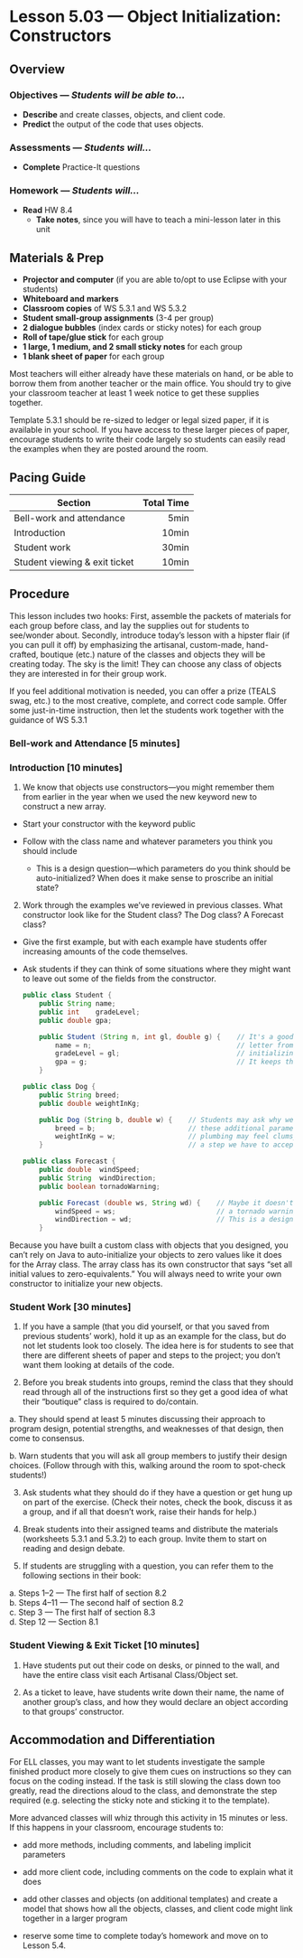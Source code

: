 Lesson 5.03 — Object Initialization: Constructors
====================================================================================================

Overview
--------
### Objectives — _Students will be able to…_
- **Describe** and create classes, objects, and client code.
- **Predict** the output of the code that uses objects.

### Assessments — _Students will…_
- **Complete** Practice-It questions

### Homework — _Students will…_
- **Read** HW 8.4
  - **Take notes**, since you will have to teach a mini-lesson later in this unit


Materials & Prep
----------------
- **Projector and computer** (if you are able to/opt to use Eclipse with your students)
- **Whiteboard and** **markers**
- **Classroom copies** of WS 5.3.1 and WS 5.3.2
- **Student small-group assignments** (3-4 per group)
- **2 dialogue bubbles** (index cards or sticky notes) for each group
- **Roll of tape/glue stick** for each group
- **1 large, 1 medium, and 2 small sticky notes** for each group
- **1 blank sheet of paper** for each group

Most teachers will either already have these materials on hand, or be able to borrow them from
another teacher or the main office. You should try to give your classroom teacher at least 1 week
notice to get these supplies together.

Template 5.3.1 should be re-sized to ledger or legal sized paper, if it is available in your school.
If you have access to these larger pieces of paper, encourage students to write their code largely
so students can easily read the examples when they are posted around the room.

Pacing Guide
------------
| Section                       | Total Time |
|-------------------------------|-----------:|
| Bell-work and attendance      |       5min |
| Introduction                  |      10min |
| Student work                  |      30min |
| Student viewing & exit ticket |      10min |


Procedure
---------
This lesson includes two hooks: First, assemble the packets of materials for each group before
class, and lay the supplies out for students to see/wonder about. Secondly, introduce today’s lesson
with a hipster flair (if you can pull it off) by emphasizing the artisanal, custom-made,
hand-crafted, boutique (etc.) nature of the classes and objects they will be creating today. The sky
is the limit! They can choose any class of objects they are interested in for their group work.

If you feel additional motivation is needed, you can offer a prize (TEALS swag, etc.) to the most
creative, complete, and correct code sample. Offer some just-in-time instruction, then let the
students work together with the guidance of WS 5.3.1

### Bell-work and Attendance \[5 minutes\]

### Introduction \[10 minutes\]

1. We know that objects use constructors—you might remember them from earlier in the year when we
  used the new keyword new to construct a new array.

  - Start your constructor with the keyword public

  - Follow with the class name and whatever parameters you think you should include

    - This is a design question—which parameters do you think should be auto-initialized? When does
      it make sense to proscribe an initial state?

2. Work through the examples we’ve reviewed in previous classes. What constructor look like for the
  Student class? The Dog class? A Forecast class?

  - Give the first example, but with each example have students offer increasing amounts of the code
    themselves.

  - Ask students if they can think of some situations where they might want to leave out some of the
    fields from the constructor.

    ``` Java
    public class Student {
        public String name;
        public int    gradeLevel;
        public double gpa;

        public Student (String n, int gl, double g) {    // It's a good idea to use a single
            name = n;                                    // letter from the fields you are
            gradeLevel = gl;                             // initializing in the constructor.
            gpa = g;                                     // It keeps things simple!
        }
    ```

    ``` Java
    public class Dog {
        public String breed;
        public double weightInKg;

        public Dog (String b, double w) {    // Students may ask why we have to create
            breed = b;                       // these additional parameter names. This
            weightInKg = w;                  // plumbing may feel clumsy, but it's just
        }                                    // a step we have to accept in Java.
    ```

    ``` Java
    public class Forecast {
        public double  windSpeed;
        public String  windDirection;
        public boolean tornadoWarning;

        public Forecast (double ws, String wd) {    // Maybe it doesn't make sense to have
            windSpeed = ws;                         // a tornado warning in the forecast.
            windDirection = wd;                     // This is a design choice!
        }
    ```

  Because you have built a custom class with objects that you designed, you can’t rely on Java to
  auto-initialize your objects to zero values like it does for the Array class. The array class has
  its own constructor that says “set all initial values to zero-equivalents.” You will always need
  to write your own constructor to initialize your new objects.

### Student Work \[30 minutes\]

1. If you have a sample (that you did yourself, or that you saved from previous students’ work),
  hold it up as an example for the class, but do not let students look too closely. The idea here is
  for students to see that there are different sheets of paper and steps to the project; you don’t
  want them looking at details of the code.

2. Before you break students into groups, remind the class that they should read through all of the
  instructions first so they get a good idea of what their “boutique” class is required to
  do/contain.

  a. They should spend at least 5 minutes discussing their approach to program design, potential
    strengths, and weaknesses of that design, then come to consensus.

  b. Warn students that you will ask all group members to justify their design choices. (Follow
    through with this, walking around the room to spot-check students!)

3. Ask students what they should do if they have a question or get hung up on part of the exercise.
  (Check their notes, check the book, discuss it as a group, and if all that doesn’t work, raise
  their hands for help.)

4. Break students into their assigned teams and distribute the materials (worksheets 5.3.1 and
  5.3.2) to each group. Invite them to start on reading and design debate.

5. If students are struggling with a question, you can refer them to the following sections in their
  book:

  a. Steps 1–2 — The first half of section 8.2<br>
  b. Steps 4–11 — The second half of section 8.2<br>
  c. Step 3 — The first half of section 8.3<br>
  d. Step 12 — Section 8.1

### Student Viewing & Exit Ticket \[10 minutes\]

1. Have students put out their code on desks, or pinned to the wall, and have the entire class visit
  each Artisanal Class/Object set.

2. As a ticket to leave, have students write down their name, the name of another group’s class, and
  how they would declare an object according to that groups’ constructor.


Accommodation and Differentiation
---------------------------------
For ELL classes, you may want to let students investigate the sample finished product more closely
to give them cues on instructions so they can focus on the coding instead. If the task is still
slowing the class down too greatly, read the directions aloud to the class, and demonstrate the step
required (e.g. selecting the sticky note and sticking it to the template).

More advanced classes will whiz through this activity in 15 minutes or less. If this happens in your
classroom, encourage students to:

- add more methods, including comments, and labeling implicit parameters

- add more client code, including comments on the code to explain what it does

- add other classes and objects (on additional templates) and create a model that shows how all the
  objects, classes, and client code might link together in a larger program

- reserve some time to complete today’s homework and move on to Lesson 5.4.
